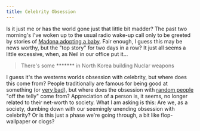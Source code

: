 ```yaml
---
title: Celebrity Obsession
---
```

Is it just me or has the world gone just that little bit madder? The past two morning's I've woken up to the usual radio wake-up call only to be greeted by stories of [Madona adopting a baby](http://news.bbc.co.uk/1/hi/world/africa/6054492.stm). Fair enough, I guess this may be news worthy, but the "top story" for two days in a row? It just all seems a little excessive, when, as Neil in our office put it...

> There's some ******* in North Korea building Nuclar weapons

 I guess it's the westerns worlds obsession with celebrity, but where does this come from? People traditionally are famous for being good at something (or [very bad](http://en.wikipedia.org/wiki/Hitler)), but where does the obsession with [random people](http://en.wikipedia.org/wiki/Jade_Goody) "off the telly" come from? Appreciation of a person is, it seems, no longer related to their net-worth to society. What I am asking is this: Are we, as a society, dumbing down with our seemingly unending obsession with celebrity? Or is this just a phase we're going through, a bit like flop-wallpaper or clogs?